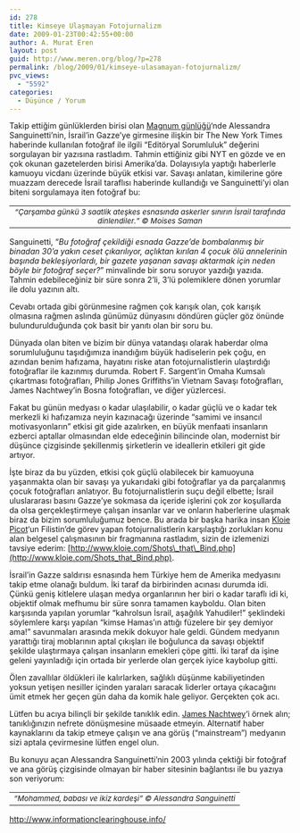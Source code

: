 ```yaml
---
id: 278
title: Kimseye Ulaşmayan Fotojurnalizm
date: 2009-01-23T00:42:55+00:00
author: A. Murat Eren
layout: post
guid: http://www.meren.org/blog/?p=278
permalink: /blog/2009/01/kimseye-ulasamayan-fotojurnalizm/
pvc_views:
  - "5592"
categories:
  - Düşünce / Yorum
---
```

Takip ettiğim günlüklerden birisi olan [Magnum günlüğü](http://blog.magnumphotos.com/)&#8216;nde Alessandra Sanguinetti&#8217;nin, İsrail&#8217;in Gazze&#8217;ye girmesine ilişkin bir The New York Times haberinde kullanılan fotoğraf ile ilgili &#8220;Editöryal Sorumluluk&#8221; değerini sorgulayan bir yazısına rastladım. Tahmin ettiğiniz gibi NYT en gözde ve en çok okunan gazetelerden birisi Amerika&#8217;da. Dolayısıyla yaptığı haberlerle kamuoyu vicdanı üzerinde büyük etkisi var. Savaşı anlatan, kimilerine göre muazzam derecede İsrail taraflısı haberinde kullandığı ve Sanguinetti&#8217;yi olan biteni sorgulamaya iten fotoğraf bu:

<table border="0" width="100%">
  <tr>
    <td align="center">
      <img src="{{ site.baseurl }}/images/kimseye-ulasamayan-fotojurnalizm-gaza-Moises-Saman.jpg" alt="" /><br /> <em><small>&#8220;Çarşamba günkü 3 saatlik ateşkes esnasında askerler sınırın İsrail tarafında dinlendiler.&#8221; <span class="gphoto-photocaption-caption">©</span> Moises Saman</small></em>
    </td>
  </tr>
</table>

Sanguinetti, &#8220;_Bu fotoğraf çekildiği esnada Gazze&#8217;de bombalanmış bir binadan 30&#8217;a yakın ceset çıkarılıyor, açlıktan kırılan 4 çocuk ölü annelerinin başında bekleşiyorlardı, bir gazete yaşanan savaşı aktarmak için neden böyle bir fotoğraf seçer?_&#8221; minvalinde bir soru soruyor yazdığı yazıda. Tahmin edebileceğiniz bir süre sonra 2&#8217;li, 3&#8217;lü polemiklere dönen yorumlar ile dolu yazının altı.

Cevabı ortada gibi görünmesine rağmen çok karışık olan, çok karışık olmasına rağmen aslında günümüz dünyasını döndüren güçler göz önünde bulundurulduğunda çok basit bir yanıtı olan bir soru bu.

Dünyada olan biten ve bizim bir dünya vatandaşı olarak haberdar olma sorumluluğunu taşıdığımıza inandığım büyük hadiselerin pek çoğu, en azından benim hafızama, hayatını riske atan fotojurnalistlerin ulaştırdığı fotoğraflar ile kazınmış durumda. Robert F. Sargent&#8217;in Omaha Kumsalı çıkartması fotoğrafları, Philip Jones Griffiths&#8217;in Vietnam Savaşı fotoğrafları, James Nachtwey&#8217;in Bosna fotoğrafları, ve diğer yüzlercesi.

Fakat bu günün medyası o kadar ulaşılabilir, o kadar güçlü ve o kadar tek merkezli ki hafızamıza neyin kazınacağı üzerinde &#8220;samimi ve insancıl motivasyonların&#8221; etkisi git gide azalırken, en büyük menfaati insanların ezberci aptallar olmasından elde edeceğinin bilincinde olan, modernist bir düşünce çizgisinde şekillenmiş şirketlerin ve ideallerin etkileri git gide artıyor.

İşte biraz da bu yüzden, etkisi çok güçlü olabilecek bir kamuoyuna yaşanmakta olan bir savaşı ya yukarıdaki gibi fotoğraflar ya da parçalanmış çocuk fotoğrafları anlatıyor. Bu fotojurnalistlerin suçu değil elbette; İsrail uluslararası basını Gazze&#8217;ye sokmasa da içeride işlerini çok zor koşullarda da olsa gerçekleştirmeye çalışan insanlar var ve onların haberlerine ulaşmak biraz da bizim sorumluluğumuz bence. Bu arada bir başka harika insan [Kloie Picot](http://www.kloie.com/)&#8216;un Filistin&#8217;de görev yapan fotojurnalistlerin karşılaştığı zorlukları konu alan belgesel çalışmasının bir fragmanına rastladım, sizin de izlemenizi tavsiye ederim: [http://www.kloie.com/Shots\_that\_Bind.php](http://www.kloie.com/Shots_that_Bind.php).

İsrail&#8217;in Gazze saldırısı esnasında hem Türkiye hem de Amerika medyasını takip etme olanağı buldum. İki taraf da birbirinden acınası durumda idi. Çünkü geniş kitlelere ulaşan medya organlarının her biri o kadar taraflı idi ki, objektif olmak mefhumu bir süre sonra tamamen kayboldu. Olan biten karşısında yapılan yorumlar &#8220;kahrolsun İsrail, aşağılık Yahudiler!&#8221; şeklindeki söylemlere karşı yapılan &#8220;kimse Hamas&#8217;ın attığı füzelere bir şey demiyor ama!&#8221; savunmaları arasında mekik dokuyor hale geldi. Gündem medyanın yarattığı tiraj moblarının aptal çıkışları ile boğulunca da savaşı objektif şekilde ulaştırmaya çalışan insanların emekleri çöpe gitti. İki taraf da işine geleni yayınladığı için ortada bir yerlerde olan gerçek iyice kaybolup gitti.

Ölen zavallılar öldükleri ile kalırlarken, sağlıklı düşünme kabiliyetinden yoksun yetişen nesiller içinden yaraları saracak liderler ortaya çıkacağını ümit etmek her geçen gün daha da komik hale geliyor. Gerçekten çok acı.

Lütfen bu acıya bilinçli bir şekilde tanıklık edin. [James Nachtwey](http://www.meren.org/blog/2008/10/james-nachtwey/)&#8216;i örnek alın; tanıklığınızın nefrete dönüşmesine müsaade etmeyin. Alternatif haber kaynaklarını da takip etmeye çalışın ve ana görüş (&#8220;mainstream&#8221;) medyanın sizi aptala çevirmesine lütfen engel olun.

Bu konuyu açan Alessandra Sanguinetti&#8217;nin 2003 yılında çektiği bir fotoğraf ve ana görüş çizgisinde olmayan bir haber sitesinin bağlantısı ile bu yazıya son veriyorum:

<table border="0" width="100%">
  <tr>
    <td align="center">
      <img src="{{ site.baseurl }}/images/kimseye-ulasamayan-fotojurnalizm-mohammed-al-zughayr-sanguinett.jpg" alt="" /><br /> <em><small>&#8220;Mohammed, babası ve ikiz kardeşi&#8221; <span class="gphoto-photocaption-caption">©</span> Alessandra Sanguinetti</small></em>
    </td>
  </tr>
</table>

<http://www.informationclearinghouse.info/>
